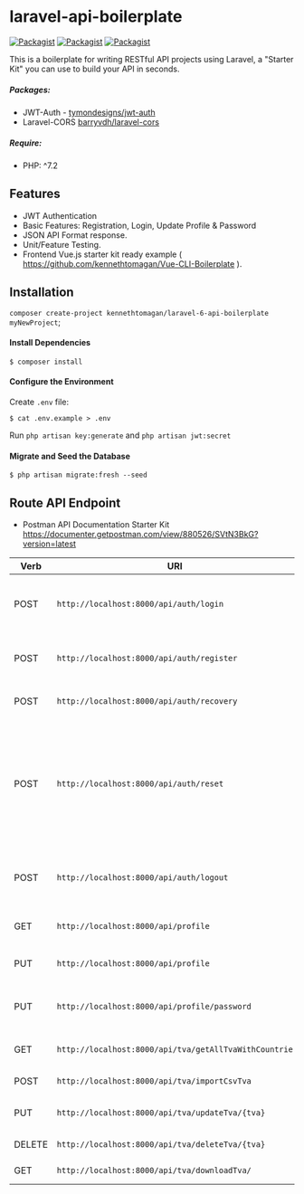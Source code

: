 # laravel-api-boilerplate

[![Packagist](https://img.shields.io/packagist/v/kennethtomagan/laravel-6-api-boilerplate.svg)](https://packagist.org/packages/kennethtomagan/laravel-6-api-boilerplate)
[![Packagist](https://poser.pugx.org/kennethtomagan/laravel-6-api-boilerplate/d/total.svg)](https://packagist.org/packages/kennethtomagan/laravel-6-api-boilerplate)
[![Packagist](https://img.shields.io/packagist/l/kennethtomagan/laravel-6-api-boilerplate.svg)](https://packagist.org/packages/kennethtomagan/laravel-6-api-boilerplate)

This is a boilerplate for writing RESTful API projects using Laravel, a "Starter Kit" you can use to build your API in seconds.

##### Packages:

* JWT-Auth - [tymondesigns/jwt-auth](https://github.com/tymondesigns/jwt-auth)
* Laravel-CORS [barryvdh/laravel-cors](http://github.com/barryvdh/laravel-cors)

##### Require:
* PHP: ^7.2

## Features

* JWT Authentication
* Basic Features: Registration, Login, Update Profile & Password
* JSON API Format response.
* Unit/Feature Testing.
* Frontend Vue.js starter kit ready example ( https://github.com/kennethtomagan/Vue-CLI-Boilerplate ).



## Installation
`composer create-project kennethtomagan/laravel-6-api-boilerplate myNewProject`;


#### Install Dependencies

```
$ composer install
```

#### Configure the Environment
Create `.env` file:
```
$ cat .env.example > .env
```
Run `php artisan key:generate` and `php artisan jwt:secret`

#### Migrate and Seed the Database
```
$ php artisan migrate:fresh --seed
```


## Route API Endpoint
* Postman API Documentation Starter Kit https://documenter.getpostman.com/view/880526/SVtN3BkG?version=latest

| Verb     |                     URI                          |       Controller          |      Notes                                |
| -------- | -----------------------------------------------  | -----------------------   | ------------------------------------------
| POST     | `http://localhost:8000/api/auth/login`              |  AuthController           | to do the login and get your access token
| POST     | `http://localhost:8000/api/auth/register`          |  RegisterController       | to create a new user into your application
| POST     | `http://localhost:8000/api/auth/recovery`          |  ForgotPasswordController | to recover your credentials;
| POST     | `http://localhost:8000/api/auth/reset`             |  ResetPasswordController  | to reset your password after the recovery (setup your mail credentials in `.env` file to avoid error);
| POST     | `http://localhost:8000/api/auth/logout`            |  LogoutController         | to log out the user by invalidating the passed token;
| GET      | `http://localhost:8000/api/profile`           |  ProfileController        | to get current user data
| PUT      | `http://localhost:8000/api/profile`           |  ProfileController        | to update current user data
| PUT      | `http://localhost:8000/api/profile/password`  |  ProfileController        | to update current user password
| GET      | `http://localhost:8000/api/tva/getAllTvaWithCountrie`  |  TvaController        | get all tva with countrie
| POST     | `http://localhost:8000/api/tva/importCsvTva`  |  TvaController        | Import TVA format CSV
| PUT      | `http://localhost:8000/api/tva/updateTva/{tva}`  |  TvaController        | update TVA by Id TVA
| DELETE   | `http://localhost:8000/api/tva/deleteTva/{tva}`  |  TvaController        | delete TVA by Id TVA
| GET      | `http://localhost:8000/api/tva/downloadTva/`  |  TvaController        | Download TVA In CSV

